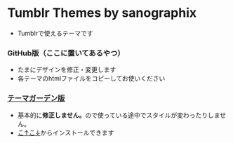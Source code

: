 # Tumblr Themes by sanographix

* Tumblrで使えるテーマです

### GitHub版（ここに置いてあるやつ）

- たまにデザインを修正・変更します
- 各テーマのhtmlファイルをコピーしてお使いください

### [テーマガーデン版](http://www.tumblr.com/themes/by/reblographix)

- 基本的に<strong>修正しません。</strong>ので使っている途中でスタイルが変わったりしません。
- [こ↑こ↓](http://www.tumblr.com/themes/by/reblographix)からインストールできます


